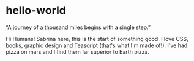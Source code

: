 # hello-world
“A journey of a thousand miles begins with a single step.”

Hi Humans! Sabrina here, this is the start of something good. 
I love CSS, books, graphic design and Teascript (that's what I'm made of!). 
I've had pizza on mars and I find them far superior to Earth pizza.

